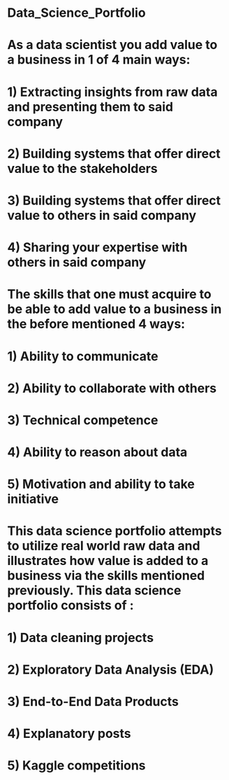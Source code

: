 # Data_Science_Portfolio

# As a data scientist you add value to a business in 1 of 4 main ways:
  # 1) Extracting insights from raw data and presenting them to said company
  # 2) Building systems that offer direct value to the stakeholders
  # 3) Building systems that offer direct value to others in said company
  # 4) Sharing your expertise with others in said company

# The skills that one must acquire to be able to add value to a business in the before mentioned 4 ways:
  # 1) Ability to communicate
  # 2) Ability to collaborate with others
  # 3) Technical competence
  # 4) Ability to reason about data
  # 5) Motivation and ability to take initiative

# This data science portfolio attempts to utilize real world raw data and illustrates how value is added to a business via the skills mentioned previously. This data science portfolio consists of :
  # 1) Data cleaning projects
  # 2) Exploratory Data Analysis (EDA)
  # 3) End-to-End Data Products
  # 4) Explanatory posts 
  # 5) Kaggle competitions
  
